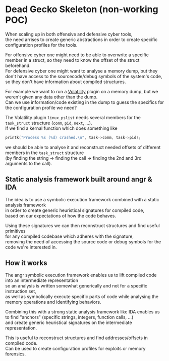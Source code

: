 # Dead Gecko Skeleton (non-working POC)    

When scaling up in both offensive and defensive cyber tools,  
the need arrises to create generic abstractions in order to create specific configuration profiles for the tools.

For offensive cyber one might need to be able to overwrite a specific member in a struct, so they need to know the offset of the struct beforehand.  
For defensive cyber one might want to analyse a memory dump, but they don't have access to the sourcecode/debug symbols of the system's code, so they don't have information about compiled structures.  

For example we want to run a [Volatility](https://github.com/volatilityfoundation/volatility) plugin on a memory dump, but we weren't given any data other than the dump.   
Can we use information/code existing in the dump to guess the specifics for the configuration profile we need?    

The Volatility plugin  `linux_pslist` needs several members for the `task_struct` structure (`comm`, `pid`, `next`, ...).  
If we find a kernal function which does something like
```c
printk("Process %s (%d) crashed.\n", task->comm, task->pid);
```
we should be able to analyse it and reconstruct needed offsets of different members in the `task_struct` structure   
(by finding the string -> finding the call -> finding the 2nd and 3rd arguments to the call).   

## Static analysis framework built around angr &amp; IDA

The idea is to use a symbolic execution framework combined with a static analysis framework  
in order to create generic heuristical signatures for compiled code,  
based on our expectations of how the code behaves.  

Using these signatures we can then reconstruct structures and find useful primitives   
for any compiled codebase which adheres with the signature,  
removing the need of accessing the source code or debug symbols for the code we're interested in.  

## How it works

The angr symbolic execution framework enables us to lift compiled code into an intermediate representation  
so an analysis is written somewhat generically and not for a specific instruction set,  
as well as symbolically execute specific parts of code while analysing the memory operations and identifying behaviors.

Combining this with a strong static analysis framework like IDA enables us to find "anchors" (specific strings, integers, function calls, ...)    
and create generic heuristical signatures on the intermediate representation.  

This is useful to reconstruct structures and find addresses/offsets in compiled code.  
Can be used to create configuration profiles for exploits or memory forensics.    

